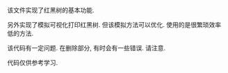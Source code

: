 该文件实现了红黑树的基本功能.

另外实现了模拟可视化打印红黑树. 但该模拟方法可以优化. 使用的是很繁琐效率低的方法.

该代码有一定问题. 在删除部分, 有时会有一些错误. 请注意.

代码仅供参考学习. 
